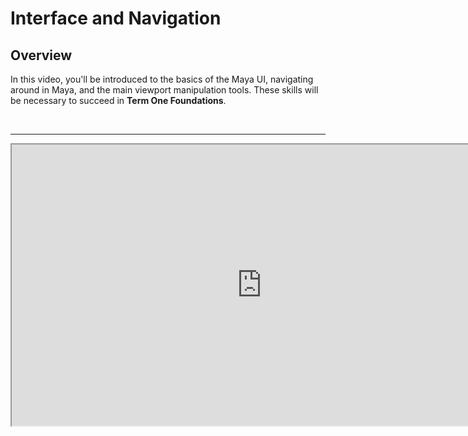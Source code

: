 # Interface and Navigation

<h2>Overview</h2>
<p>In this video, you'll be introduced to the basics of the Maya UI, navigating around in Maya, and the main viewport manipulation tools. These skills will be necessary to succeed in <strong>Term One Foundations</strong>.</p>
<p>&nbsp;</p>
<hr>
<p><iframe src="https://www.youtube.com/embed/ZMPaZ6jJ_sg?rel=0" width="800" height="450" allowfullscreen="allowfullscreen" allow="accelerometer; autoplay; clipboard-write; encrypted-media; gyroscope; picture-in-picture"></iframe></p>
<p>&nbsp;</p>